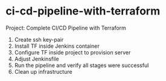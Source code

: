 # ci-cd-pipeline-with-terraform
Project: Complete CI/CD Pipeline with Terraform

1. Create ssh key-pair
2. Install TF inside Jenkins container
3. Configure TF inside project to provision server
4. Adjust Jenkinsfile
5. Run the pipeline and verify all stages were successful
6. Clean up infrastructure

